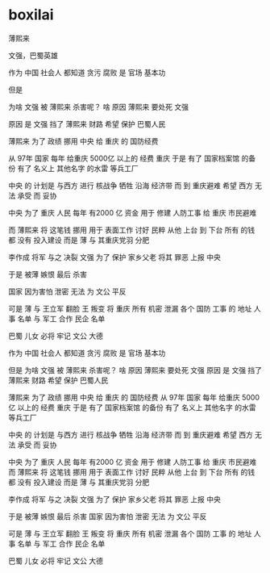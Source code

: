 # boxilai
薄熙来

文强，巴蜀英雄

作为 中国 社会人 都知道
贪污 腐败 是 官场 基本功

但是

为啥 文强 被 薄熙来 杀害呢？
啥 原因 薄熙来 要处死 文强

原因 是 文强 挡了 薄熙来 财路
希望 保护 巴蜀人民

薄熙来 为了 政绩
挪用 中央 给 重庆 的 国防经费

从 97年 国家 每年 给重庆 5000亿 以上的 经费
重庆 于是 有了 国家档案馆 的备份
有了 名义上 其他名字 的水雷 等兵工厂

中央 的 计划是
与西方 进行 核战争
牺牲 沿海 经济带
而 到 重庆避难
希望 西方 无法 承受 而 妥协

中央 为了 重庆 人民
每年 有2000 亿 资金
用于 修建 人防工事
给 重庆 市民避难

而 薄熙来 将 这笔钱 挪用
用于 表面工作 讨好 民粹
从他 上台 到 下台
所有 的钱 都 没有 投入建设
而是 薄 与 其重庆党羽 分肥

李作成 将军 与之 决裂
文强 为了 保护 家乡父老
将其 罪恶 上报 中央








于是 被薄 嫉恨
最后 杀害

国家 因为害怕 泄密
无法 为 文公 平反

可是 薄 与 王立军 翻脸
王 叛变
将 重庆 所有 机密 泄漏
各个 国防 工事 的 地址
人事 名单 
与 军工 合作 民企 名单

巴蜀 儿女 
必将 牢记 文公 大德



作为 中国 社会人 都知道
贪污 腐败 是 官场 基本功


但是
为啥 文强 被 薄熙来 杀害呢？
啥 原因 薄熙来 要处死 文强
原因 是 文强 挡了 薄熙来 财路
希望 保护 巴蜀人民


薄熙来 为了 政绩
挪用 中央 给 重庆 的 国防经费
从 97年 国家 每年 给重庆 5000亿 以上的 经费
重庆 于是 有了 国家档案馆 的备份
有了 名义上 其他名字 的水雷 等兵工厂


中央 的 计划是
与西方 进行 核战争
牺牲 沿海 经济带
而 到 重庆避难
希望 西方 无法 承受 而 妥协

中央 为了 重庆 人民
每年 有2000 亿 资金
用于 修建 人防工事
给 重庆 市民避难
而 薄熙来 将 这笔钱 挪用
用于 表面工作 讨好 民粹
从他 上台 到 下台
所有 的钱 都 没有 投入建设
而是 薄 与 其重庆党羽 分肥

李作成 将军 与之 决裂
文强 为了 保护 家乡父老
将其 罪恶 上报 中央


于是 被薄 嫉恨
最后 杀害
国家 因为害怕 泄密
无法 为 文公 平反


可是 薄 与 王立军 翻脸
王 叛变
将 重庆 所有 机密 泄漏
各个 国防 工事 的 地址
人事 名单
与 军工 合作 民企 名单

巴蜀 儿女
必将 牢记 文公 大德

